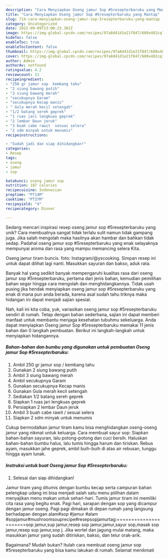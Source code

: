 ```yaml
---
description: "Cara Menyiapkan Oseng jamur Sop #5resepterbaruku yang Mantap"
title: "Cara Menyiapkan Oseng jamur Sop #5resepterbaruku yang Mantap"
slug: 714-cara-menyiapkan-oseng-jamur-sop-5resepterbaruku-yang-mantap
category: Uncategorized
date: 2022-09-09T23:00:23.301Z
image: https://img-global.cpcdn.com/recipes/97a8d41d1e21f847/680x482cq70/oseng-jamur-sop-5resepterbaruku-foto-resep-utama.jpg
hideToc: false
enableToc: true
enableTocContent: false
thumbnail: https://img-global.cpcdn.com/recipes/97a8d41d1e21f847/680x482cq70/oseng-jamur-sop-5resepterbaruku-foto-resep-utama.jpg
cover: https://img-global.cpcdn.com/recipes/97a8d41d1e21f847/680x482cq70/oseng-jamur-sop-5resepterbaruku-foto-resep-utama.jpg
author: Admin
authorAv: notfound
ratingvalue: 4.2
reviewcount: 21
recipeingredient:
- "250 gr jamur sop  kembang tahu"
- "2 siung bawang putih"
- "3 siung bawang merah"
- "secukupnya Garam"
- "secukupnya Kecap manis"
- " Gula merah kecil setengah"
- "1/2 batang sereh geprek"
- "1 ruas jari lengkuas geprek"
- "2 lembar Daun jeruk"
- "3 buah cabe rawit  sesuai selera"
- "2 sdm minyak untuk menumis"
recipeinstructions:

- "Sudah jadi dan siap dihidangkan!"
categories:
- Resep
tags:
- oseng
- jamur
- sop

katakunci: oseng jamur sop 
nutrition: 187 calories
recipecuisine: Indonesian
preptime: "PT14M"
cooktime: "PT37M"
recipeyield: "4"
recipecategory: Dinner

---
```





Sedang mencari inspirasi resep oseng jamur sop #5resepterbaruku yang unik? Cara membuatnya sangat tidak terlalu sulit namun tidak gampang juga. Jika salah mengolah maka hasilnya akan hambar dan bahkan tidak sedap. Padahal oseng jamur sop #5resepterbaruku yang enak selayaknya mempunyai aroma dan rasa yang mampu memancing selera Kita.





Oseng jamur tiram buncis. foto: Instagram/@yscooking. Simpan resep ini untuk dapat dilihat lagi nanti. Masukkan sayuran dan bakso, aduk rata.

Banyak hal yang sedikit banyak mempengaruhi kualitas rasa dari oseng jamur sop #5resepterbaruku, pertama dari jenis bahan, kemudian pemilihan bahan segar hingga cara mengolah dan menghidangkannya. Tidak usah pusing jika hendak menyiapkan oseng jamur sop #5resepterbaruku yang enak di mana pun anda berada, karena asal sudah tahu triknya maka hidangan ini dapat menjadi sajian spesial.






Nah, kali ini kita coba, yuk, variasikan oseng jamur sop #5resepterbaruku sendiri di rumah. Tetap dengan bahan sederhana, sajian ini dapat memberi manfaat untuk membantu menjaga kesehatan tubuhmu sekeluarga. Anda dapat menyiapkan Oseng jamur Sop #5resepterbaruku memakai 11 jenis bahan dan 0 langkah pembuatan. Berikut ini langkah-langkah untuk menyiapkan hidangannya.

<!--inarticleads1-->

##### Bahan-bahan dan bumbu yang digunakan untuk pembuatan Oseng jamur Sop #5resepterbaruku:

1. Ambil 250 gr jamur sop / kembang tahu
1. Gunakan 2 siung bawang putih
1. Ambil 3 siung bawang merah
1. Ambil secukupnya Garam
1. Gunakan secukupnya Kecap manis
1. Gunakan  Gula merah kecil setengah
1. Sediakan 1/2 batang sereh geprek
1. Siapkan 1 ruas jari lengkuas geprek
1. Persiapkan 2 lembar Daun jeruk
1. Ambil 3 buah cabe rawit / sesuai selera
1. Siapkan 2 sdm minyak untuk menumis


Cukup bermodalkan jamur tiram kamu bisa menghidangkan oseng-oseng jamur yang nikmat untuk keluarga. Cara membuat sayur sop: Siapkan bahan-bahan sayuran, lalu potong-potong dan cuci bersih. Haluskan bahan-bahan bumbu halus, lalu tumis hingga harum dan tiriskan. Rebus ayam, masukkan jahe geprek, ambil buih-buih di atas air rebusan, tunggu hingga ayam lunak. 

<!--inarticleads2-->

##### Instruksi untuk buat Oseng jamur Sop #5resepterbaruku:


1. Selesai dan siap dihidangkan!

Jamur tiram yang ditumis dengan bumbu kecap serta campuran bahan pelengkap udang ini bisa menjadi salah satu menu piilihan dalam menyajikan menu makan untuk sehari-hari. Tumis jamur tiram ini memiliki cita rasa yang begitu enak. Pagi hari, sarapan dengan sop yang dicampur dengan jamur oseng. Pagi pagi dimakan di depan rumah yang langsung berhadapan dengan alam#sop #jamur #alam #sopjamur#mushroomsouprecipe#resepsopjamurtag:======================sop jamur,sup jamur,resep sop jamur,jamur,sayur sop,masak sop jamur,resep sup jamur,sop j. Jika wortel dan jagung mulai matang, maka masukkan jamur yang sudah ditiriskan, bakso, dan telur orak-arik. 

Bagaimana? Mudah bukan? Itulah cara membuat oseng jamur sop #5resepterbaruku yang bisa kamu lakukan di rumah. Selamat menikmati
